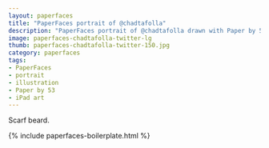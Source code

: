 ```yaml
---
layout: paperfaces
title: "PaperFaces portrait of @chadtafolla"
description: "PaperFaces portrait of @chadtafolla drawn with Paper by 53 on an iPad."
image: paperfaces-chadtafolla-twitter-lg
thumb: paperfaces-chadtafolla-twitter-150.jpg
category: paperfaces
tags: 
- PaperFaces
- portrait
- illustration
- Paper by 53
- iPad art
---
```


Scarf beard.

{% include paperfaces-boilerplate.html %}